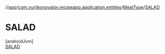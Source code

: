 //[app](../../../../index.md)/[com.yuriikonovalov.recipeapp.application.entities](../../index.md)/[MealType](../index.md)/[SALAD](index.md)

# SALAD

[androidJvm]\
[SALAD](index.md)
